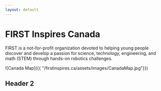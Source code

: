 ```yaml
---
layout: default
---
```


# FIRST Inspires Canada

FIRST is a not-for-profit organization devoted to helping young people discover and develop a passion for science, technology, engineering, and math (STEM) through hands-on robotics challenges.

![Canada Map]({{ "/firstinspires.ca/assets/images/CanadaMap.jpg"}})

## Header 2
